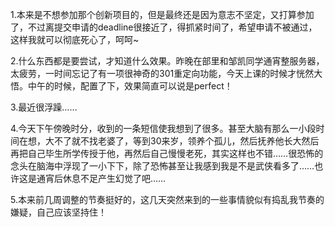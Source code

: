 1.本来是不想参加那个创新项目的，但是最终还是因为意志不坚定，又打算参加了，不过离提交申请的deadline很接近了，得抓紧时间了，希望申请不被通过，这样我就可以彻底死心了，呵呵~

2.什么东西都是要尝试，才知道什么效果。昨晚在部里和邹凯同学通宵整服务器，太疲劳，一时间忘记了有一项很神奇的301重定向功能，今天上课的时候才恍然大悟。中午的时候，配置了下，效果简直可以说是perfect！

3.最近很浮躁……

4.今天下午傍晚时分，收到的一条短信使我想到了很多。甚至大脑有那么一小段时间在想，大不了就不找老婆了，等到30来岁，领养个孤儿，然后抚养他长大然后再把自己毕生所学传授于他，再然后自己慢慢老死，其实这样也不错……很恐怖的念头在脑海中浮现了一小下下，除了恐怖甚至让我感到我是不是武侠看多了……也许这是通宵后休息不足产生幻觉了吧……

5.本来前几周调整的节奏挺好的，这几天突然来到的一些事情貌似有捣乱我节奏的嫌疑，自己应该坚持住！
